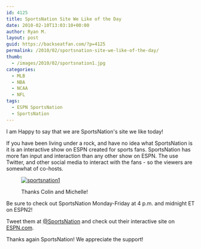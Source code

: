 ```yaml
---
id: 4125
title: SportsNation Site We Like of the Day
date: 2010-02-10T13:03:10+00:00
author: Ryan M.
layout: post
guid: https://backseatfan.com/?p=4125
permalink: /2010/02/sportsnation-site-we-like-of-the-day/
thumb:
  - /images/2010/02/sportsnation1.jpg
categories:
  - MLB
  - NBA
  - NCAA
  - NFL
tags:
  - ESPN SportsNation
  - SportsNation
---
```


<div class="entry">
  <p>
    I am Happy to say that we are SportsNation's site we like today!
  </p>

  <p>
    If you have been living under a rock, and have no idea what SportsNation is it is an interactive show on ESPN created for sports fans. SportsNation has more fan input and interaction than any other show on ESPN. The use Twitter, and other social media to interact with the fans - so the viewers are somewhat of co-hosts.
  </p><figure id="attachment_4128" style="width: 576px" class="wp-caption alignnone">

  <a href="/images/2010/02/sportsnation1.jpg"><img class="size-full wp-image-4128 " title="sportsnation1" src="/images/2010/02/sportsnation1.jpg" alt="sportsnation1" width="576" height="324" srcset="/images/2010/02/sportsnation1.jpg 576w, /images/2010/02/sportsnation1-300x168.jpg 300w" sizes="(max-width: 576px) 100vw, 576px" /></a><figcaption class="wp-caption-text">Thanks Colin and Michelle!</figcaption></figure>

  <p>
    Be sure to check out SportsNation Monday-Friday at 4 p.m. and midnight ET on ESPN2!
  </p>

  <p>
    Tweet them at <a href="https://twitter.com/sportsnation">@SportsNation</a> and check out their interactive site on <a href="https://espn.go.com/sportsnation/">ESPN.com</a>.
  </p>

  <p>
    Thanks again SportsNation! We appreciate the support!
  </p>
</div>
